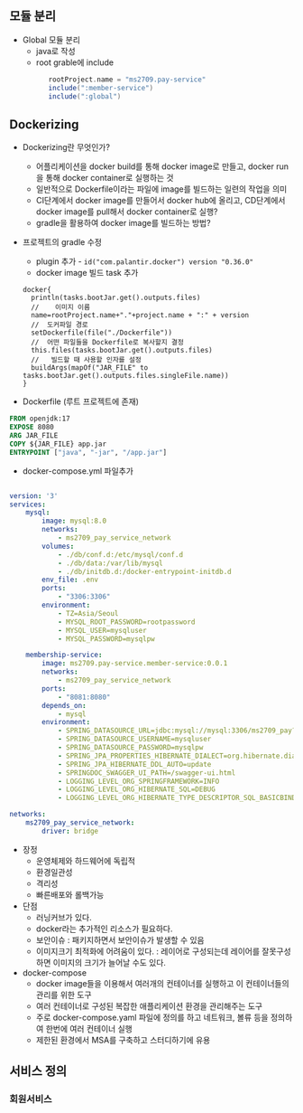 ## 모듈 분리
- Global 모듈 분리
  - java로 작성
  - root grable에 include
    ``` gradle
       rootProject.name = "ms2709.pay-service"
       include(":member-service")
       include(":global")
    ```
## Dockerizing
  - Dockerizing란 무엇인가?
    - 어플리케이션을 docker build를 통해 docker image로 만들고, docker run을 통해 docker container로 실행하는 것
    - 일반적으로 Dockerfile이라는 파일에 image를 빌드하는 일련의 작업을 의미
    - CI단계에서 docker image를 만들어서 docker hub에 올리고, CD단계에서 docker image를 pull해서 docker container로 실행?
    - gradle을 활용하여 docker image를 빌드하는 방법?

  - 프로젝트의 gradle 수정
    - plugin 추가 - ```id("com.palantir.docker") version "0.36.0" ```
    - docker image 빌드 task 추가
    ```
    docker{
      println(tasks.bootJar.get().outputs.files)
      //    이미지 이름
      name=rootProject.name+"."+project.name + ":" + version
      //  도커파일 경로
      setDockerfile(file("./Dockerfile"))
      //  어떤 파일들을 Dockerfile로 복사할지 결정
      this.files(tasks.bootJar.get().outputs.files)
      //   빌드할 때 사용할 인자를 설정
      buildArgs(mapOf("JAR_FILE" to tasks.bootJar.get().outputs.files.singleFile.name))
    }
    ```

- Dockerfile (루트 프로젝트에 존재)
```dockerfile
FROM openjdk:17
EXPOSE 8080
ARG JAR_FILE
COPY ${JAR_FILE} app.jar
ENTRYPOINT ["java", "-jar", "/app.jar"]
```
- docker-compose.yml 파일추가
```yml

version: '3'
services:
    mysql:
        image: mysql:8.0
        networks:
            - ms2709_pay_service_network
        volumes:
            - ./db/conf.d:/etc/mysql/conf.d
            - ./db/data:/var/lib/mysql
            - ./db/initdb.d:/docker-entrypoint-initdb.d
        env_file: .env
        ports:
            - "3306:3306"
        environment:
            - TZ=Asia/Seoul
            - MYSQL_ROOT_PASSWORD=rootpassword
            - MYSQL_USER=mysqluser
            - MYSQL_PASSWORD=mysqlpw

    membership-service:
        image: ms2709.pay-service.member-service:0.0.1
        networks:
            - ms2709_pay_service_network
        ports:
            - "8081:8080"
        depends_on:
            - mysql
        environment:
            - SPRING_DATASOURCE_URL=jdbc:mysql://mysql:3306/ms2709_pay?useSSL=false&allowPublicKeyRetrieval=true
            - SPRING_DATASOURCE_USERNAME=mysqluser
            - SPRING_DATASOURCE_PASSWORD=mysqlpw
            - SPRING_JPA_PROPERTIES_HIBERNATE_DIALECT=org.hibernate.dialect.MySQL8Dialect
            - SPRING_JPA_HIBERNATE_DDL_AUTO=update
            - SPRINGDOC_SWAGGER_UI_PATH=/swagger-ui.html
            - LOGGING_LEVEL_ORG_SPRINGFRAMEWORK=INFO
            - LOGGING_LEVEL_ORG_HIBERNATE_SQL=DEBUG
            - LOGGING_LEVEL_ORG_HIBERNATE_TYPE_DESCRIPTOR_SQL_BASICBINDER=TRACE

networks:
    ms2709_pay_service_network:
        driver: bridge

```
  
- 장정
  - 운영체제와 하드웨어에 독립적
  - 환경일관성
  - 격리성
  - 빠른배포와 롤백가능
- 단점
  - 러닝커브가 있다.
  - docker라는 추가적인 리소스가 필요하다.
  - 보안이슈 : 패키지하면서 보안이슈가 발생할 수 있음
  - 이미지크기 최적화에 어려움이 있다. : 레이어로 구성되는데 레이어를 잘못구성하면 이미지의 크기가 늘어날 수도 있다.
- docker-compose
  - docker image들을 이용해서 여러개의 컨테이너를 실행하고 이 컨테이너들의 관리를 위한 도구
  - 여러 컨테이너로 구성된 복잡한 애플리케이션 환경을 관리해주는 도구
  - 주로 docker-compose.yaml 파일에 정의를 하고 네트워크, 볼류 등을 정의하여 한번에 여러 컨테이너 실행
  - 제한된 환경에서 MSA를 구축하고 스터디하기에 유용

## 서비스 정의

### 회원서비스
